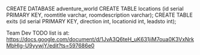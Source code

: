 CREATE DATABASE adventure_world
CREATE TABLE locations (id serial PRIMARY KEY, roomtitle varchar, roomdescription varchar);
CREATE TABLE exits (id serial PRIMARY KEY, direction int, locationid int, leadsto int);

Team Dev TODO list is at: https://docs.google.com/document/d/1JvA3Q6teH_uK631jiM7oua0K3VxNrkMbHlg-U9yywjY/edit?ts=597686e0
